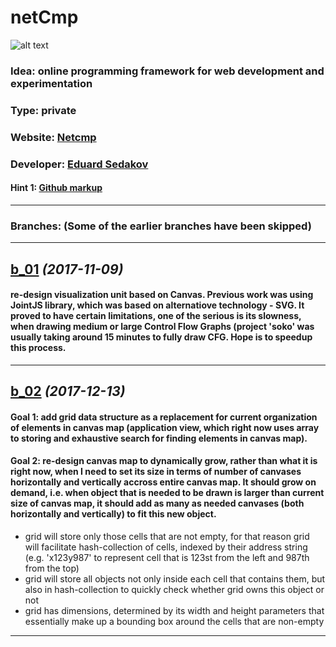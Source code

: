 # netCmp
![alt text](http://www.netcmp.net/b_02/EMB.jpg "Network Compiler")
### Idea: online programming framework for web development and experimentation
### Type: private
### Website: [Netcmp](http://www.netcmp.net)
### Developer: [Eduard Sedakov](mailto:edsedakov@gmail.com)
#### Hint 1: [Github markup](https://github.com/adam-p/markdown-here/wiki/Markdown-Cheatsheet)
___
### Branches: (Some of the earlier branches have been skipped)
___
**[b_01](https://github.com/esedakov/netCmp/tree/b_01)** *(2017-11-09)*
---

#### re-design visualization unit based on Canvas. Previous work was using JointJS library, which was based on alternatiove technology - SVG. It proved to have certain limitations, one of the serious is its slowness, when drawing medium or large Control Flow Graphs (project 'soko' was usually taking around 15 minutes to fully draw CFG. Hope is to speedup this process.
***

**[b_02](https://github.com/esedakov/netCmp/tree/b_02)** *(2017-12-13)*
---

#### Goal 1: add grid data structure as a replacement for current organization of elements in canvas map (application view, which right now uses array to storing and exhaustive search for finding elements in canvas map). 
#### Goal 2: re-design canvas map to dynamically grow, rather than what it is right now, when I need to set its size in terms of number of canvases horizontally and vertically accross entire canvas map. It should grow on demand, i.e. when object that is needed to be drawn is larger than current size of canvas map, it should add as many as needed canvases (both horizontally and vertically) to fit this new object.
+ grid will store only those cells that are not empty, for that reason grid will facilitate hash-collection of cells, indexed by their address string (e.g. 'x123y987' to represent cell that is 123st from the left and 987th from the top)
+ grid will store all objects not only inside each cell that contains them, but also in hash-collection to quickly check whether grid owns this object or not
+ grid has dimensions, determined by its width and height parameters that essentially make up a bounding box around the cells that are non-empty
***

